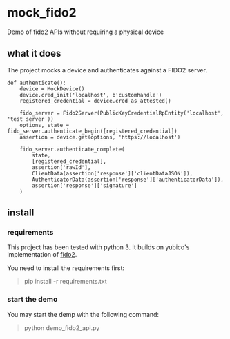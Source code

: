 # mock_fido2
Demo of fido2 APIs without requiring a physical device

## what it does

The project mocks a device and authenticates against a FIDO2 server.

```
def authenticate():
    device = MockDevice()
    device.cred_init('localhost', b'customhandle')
    registered_credential = device.cred_as_attested()

    fido_server = Fido2Server(PublicKeyCredentialRpEntity('localhost', 'test server'))
    options, state = fido_server.authenticate_begin([registered_credential])
    assertion = device.get(options, 'https://localhost')
    
    fido_server.authenticate_complete(
        state,
        [registered_credential],
        assertion['rawId'],
        ClientData(assertion['response']['clientDataJSON']),
        AuthenticatorData(assertion['response']['authenticatorData']),
        assertion['response']['signature']
    )
```

## install

### requirements

This project has been tested with python 3. It builds on yubico's implementation of [fido2](https://github.com/Yubico/python-fido2). 

You need to install the requirements first:
> pip install -r requirements.txt

### start the demo

You may start the demp with the following command:
> python demo_fido2_api.py




